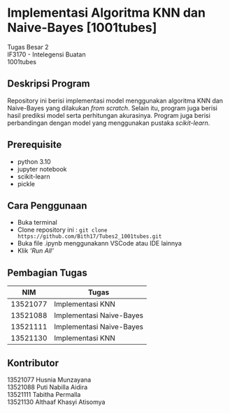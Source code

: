 # Implementasi Algoritma KNN dan Naive-Bayes [1001tubes]
Tugas Besar 2 <br>
IF3170 - Intelegensi Buatan <br>
1001tubes

## Deskripsi Program
Repository ini berisi implementasi model menggunakan algoritma KNN dan Naive-Bayes yang dilakukan *from scratch*. Selain itu, program juga berisi hasil prediksi model serta perhitungan akurasinya. Program juga berisi perbandingan dengan model yang menggunakan pustaka *scikit-learn*.

## Prerequisite
- python 3.10
- jupyter notebook
- scikit-learn
- pickle
  
## Cara Penggunaan
- Buka terminal
- Clone repository ini : `git clone https://github.com/Bith17/Tubes2_1001tubes.git`
- Buka file .ipynb menggunakann VSCode atau IDE lainnya
- Klik *'Run All'*

## Pembagian Tugas
| NIM           | Tugas         |
| ------------- | ------------- |
| 13521077      | Implementasi KNN |
| 13521088      | Implementasi Naive-Bayes |
| 13521111      | Implementasi Naive-Bayes  |
| 13521130      | Implementasi KNN  |

## Kontributor
13521077 Husnia Munzayana<br>
13521088 Puti Nabilla Aidira<br>
13521111 Tabitha Permalla<br>
13521130 Althaaf Khasyi Atisomya
